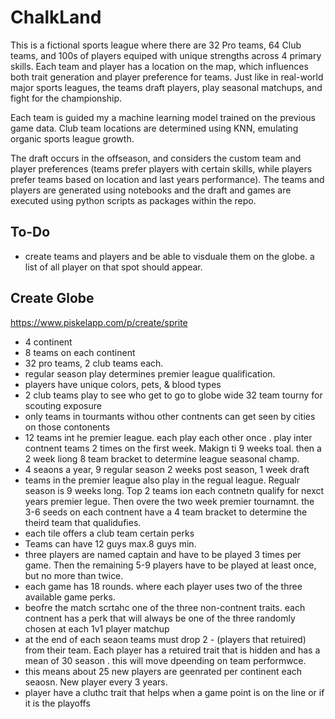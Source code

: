 # ChalkLand

This is a fictional sports league where there are 32 Pro teams, 64 Club teams, and 100s of players equiped with unique strengths across 4 primary skills. Each team and player has a location on the map, which influences both trait generation and player preference for teams. Just like in real-world major sports leagues, the teams draft players, play seasonal matchups, and fight for the championship. 

Each team is guided my a machine learning model trained on the previous game data. Club team locations are determined using KNN, emulating organic sports league growth. 

The draft occurs in the offseason, and considers the custom team and player preferences (teams prefer players with certain skills, while players prefer teams based on location and last years performance). The teams and players are generated using notebooks and the draft and games are executed using python scripts as packages within the repo. 


## To-Do
- create teams and players and be able to visduale them on the globe. a list of all player on that spot should appear. 

## Create Globe

https://www.piskelapp.com/p/create/sprite

- 4 continent
- 8 teams on each continent
- 32 pro teams, 2 club teams each. 
- regular season play determines premier league qualification. 
- players have unique colors, pets, & blood types
- 2 club teams play to see who get to go to globe wide 32 team tourny for scouting exposure
- only teams in tourmants withou other contnents can get seen by cities on those contonents
- 12 teams int he premier league. each play each other once . play inter contnent teams 2 times on the first week. Makign ti 9 weeks toal. then a 2 week liong 8 team bracket to determine league seasonal champ.
- 4 seaons a year, 
9 regular season 2 weeks post season, 1 week draft
- teams in the premier league also play in the regual league. Regualr season is 9 weeks long. Top 2 teams ion each contnetn qualify for nexct years premier legue. Then overe the two week premier tournamnt. the 3-6 seeds on each contnent have a 4 team bracket to determine the theird team that qualidufies. 
- each tile offers a club team certain perks
- Teams can have 12 guys max.8 guys min. 
- three players are named captain and have to be played 3 times per game. Then the remaining 5-9 players have to be played at least once, but no more than twice.
- each game has 18 rounds. where each player uses two of the three available game perks. 
- beofre the match scrtahc one of the three non-contnent traits. each contnent has a perk that will always be one of the three randomly chosen at each 1v1 player matchup
- at the end of each seaon teams must drop 2 - (players that retuired) from their team. Each player has a retuired trait that is hidden and has a mean of 30 season . this will move dpeending on team performwce. 
- this means about 25 new players are geenrated per continent each seaosn. New player every 3 years. 
- player have a cluthc trait that helps when a game point is on the line or if it is the playoffs

